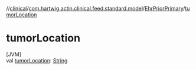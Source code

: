 //[clinical](../../../index.md)/[com.hartwig.actin.clinical.feed.standard.model](../index.md)/[EhrPriorPrimary](index.md)/[tumorLocation](tumor-location.md)

# tumorLocation

[JVM]\
val [tumorLocation](tumor-location.md): [String](https://kotlinlang.org/api/latest/jvm/stdlib/kotlin/-string/index.html)
